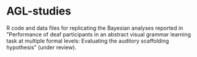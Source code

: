 # AGL-studies
R code and data files for replicating the Bayesian analyses reported in "Performance of deaf participants in an abstract visual grammar learning task at multiple formal levels: Evaluating the auditory scaffolding hypothesis" (under review).
